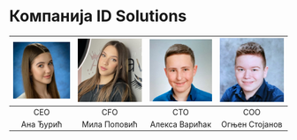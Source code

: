 # Компанија ID Solutions

| ![Ана Ђурић](./images/ana.jpg) | ![Мила Поповић](./images/mila.jpg) | ![Алекса Варићак](./images/aleksa.jpg) | ![Огњен Стојанов](./images/ognjen.jpg) |
|:-:|:-:|:-:|:-:|
| CEO | CFO | CTO | COO |
| Ана Ђурић | Мила Поповић | Алекса Варићак | Огњен Стојанов |
